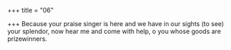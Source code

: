 +++
title = "06"

+++
Because your praise singer is here and we have in our sights (to see) your  splendor,
now hear me and come with help, o you whose goods are prizewinners. 